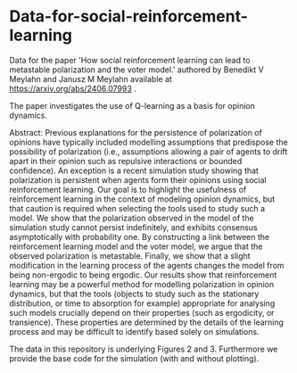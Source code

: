 # Data-for-social-reinforcement-learning
Data for the paper 'How social reinforcement learning can lead to metastable polarization and the voter model.' authored by Benedikt V Meylahn and Janusz M Meylahn available at https://arxiv.org/abs/2406.07993 .

The paper investigates the use of Q-learning as a basis for opinion dynamics. 

Abstract:
Previous explanations for the persistence of polarization of opinions have typically included modelling assumptions that predispose the possibility of polarization (i.e., assumptions allowing a pair of agents to drift apart in their opinion such as repulsive interactions or bounded confidence). An exception is a recent simulation study showing that polarization is persistent when agents form their opinions using social reinforcement learning.
Our goal is to highlight the usefulness of reinforcement learning in the context of modeling opinion dynamics, but that caution is required when selecting the tools used to study such a model. We show that the polarization observed in the model of the simulation study cannot persist indefinitely, and exhibits consensus asymptotically with probability one. By constructing a link between the reinforcement learning model and the voter model, we argue that the observed polarization is metastable. Finally, we show that a slight modification in the learning process of the agents changes the model from being non-ergodic to being ergodic.
Our results show that reinforcement learning may be a powerful method for modelling polarization in opinion dynamics, but that the tools (objects to study such as the stationary distribution, or time to absorption for example) appropriate for analysing such models crucially depend on their properties (such as ergodicity, or transience). These properties are determined by the details of the learning process and may be difficult to identify based solely on simulations.

The data in this repository is underlying Figures 2 and 3. Furthermore we provide the base code for the simulation (with and without plotting).
